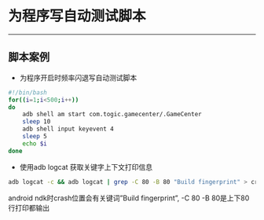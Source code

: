 # 为程序写自动测试脚本
---

## 脚本案例

+ 为程序开启时频率闪退写自动测试脚本

```bash
#!/bin/bash
for((i=1;i<500;i++))
do
    adb shell am start com.togic.gamecenter/.GameCenter
    sleep 10
    adb shell input keyevent 4
    sleep 5
    echo $i
done

```

+ 使用adb logcat 获取关键字上下文打印信息

```bash
adb logcat -c && adb logcat | grep -C 80 -B 80 "Build fingerprint" > crash_log.txt
```

android ndk时crash位置会有关键词”Build fingerprint”, -C 80 -B 80是上下80行打印都输出


